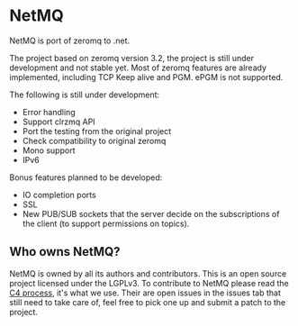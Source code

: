 NetMQ
=====

NetMQ is port of zeromq to .net.

The project based on zeromq version 3.2, the project is still under development and not stable yet.
Most of zeromq features are already implemented, including TCP Keep alive and PGM. ePGM is not supported.

The following is still under development:
* Error handling
* Support clrzmq API
* Port the testing from the original project
* Check compatibility to original zeromq
* Mono support
* IPv6

Bonus features planned to be developed:
* IO completion ports
* SSL
* New PUB/SUB sockets that the server decide on the subscriptions of the client (to support permissions on topics).

## Who owns NetMQ?

NetMQ is owned by all its authors and contributors. 
This is an open source project licensed under the LGPLv3. 
To contribute to NetMQ please read the [C4 process](http://rfc.zeromq.org/spec:16), it's what we use.
Their are open issues in the issues tab that still need to take care of, feel free to pick one up and submit a patch to the project.

